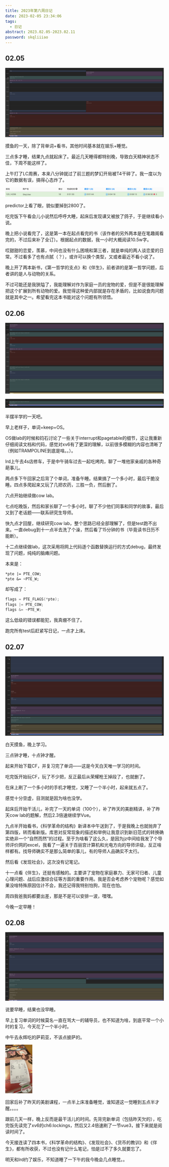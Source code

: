 ```yaml
---
title: 2023年第六周日记
date: 2023-02-05 23:34:06
tags:
  - 日记
abstract: 2023.02.05-2023.02.11
password: skqliiiao
---
```


## 02.05

![image-20230205233442610](https://raw.githubusercontent.com/SkqLiiiao/image/main/image-20230205233442610.png)

摸鱼的一天，除了背单词+看书，其他时间基本就在娱乐+睡觉。

三点多才睡，结果九点就起床了。最近几天睡得都特别晚，导致白天精神状态不佳，下周不能这样了。

上午打了LC周赛，本来八分钟就过了前三题的梦幻开局被T4干碎了。我一度以为它的数据有误，搞得心态炸了。

![image-20230205233611680](https://raw.githubusercontent.com/SkqLiiiao/image/main/image-20230205233611680.png)

predictor上看了眼，貌似要掉到2800了。

吃完饭下午看会儿小说然后呼呼大睡，起床后发现课又被放了鸽子，于是继续看小说。

晚上把小说看完了，这是第一本在起点看完的书（该作者的另外两本是在笔趣阁看完的，不过后来补了全订）。根据起点的数据，我一小时大概阅读10.5w字。

哎甜甜的恋爱，羡慕，中间也没有什么困境和第三者，就是单纯的两人谈恋爱的日常。不过看多了也有点腻（？），或许可以换个类型，又或者最近不看小说了。

晚上开了两本新书，《第一哲学的支点》和《伴生》，前者讲的是第一哲学问题，后者讲的是人与动物的关系。

不过可能还是我狭隘了，我能理解对作为家庭一员的宠物的爱，但是不是很能理解把这个扩展到所有动物的爱。我觉得这种爱内部就是存在矛盾的，比如说食肉问题就是其中之一。希望看完这本书能对这个问题有所领悟。

## 02.06

![image-20230207004902775](https://raw.githubusercontent.com/SkqLiiiao/image/main/image-20230207004902775.png)

![image-20230207004913920](https://raw.githubusercontent.com/SkqLiiiao/image/main/image-20230207004913920.png)

半摆半学的一天吧。

早上老样子，单词+keep+OS。

OS做lab的时候和钧石讨论了一些关于interrupt和pagetable的细节，这让我重新仔细阅读文档和代码，感觉对xv6有了更深的理解，以前很多模糊的内容也清晰了（例如TRAMPOLINE到底是啥。。）。

lrd上午去4s店修车，于是中午骑车过去一起吃烤肉，聊了一堆他家亲戚的各种奇葩事儿。

两点多下午回家之后背了个单词，准备午睡。结果搞了一个多小时，最后干脆没睡。四点多爬起来又玩了几把农药，三胜一负，然后删了。

六点开始继续做cow lab。

七点吃晚饭，然后和家长聊了一个多小时。聊了不少他们同事和同学的故事，最后又到了老话题——联系研究生导师。

快九点才回屋，继续研究cow lab，整个思路已经全部理解了，但是test跑不出来。一直debug到十一点半去洗了个澡，然后看了15分钟的书（毕竟读书日历不能断）。

十二点继续做lab，这次采用将网上代码逐个函数替换运行的方式debug，最终发现了问题，纯纯的脑瘫问题。

本来是：

```
*pte |= PTE_COW;
*pte &= ~PTE_W;
```

却写成了：

```c
flags = PTE_FLAGS(*pte);
flags |= PTE_COW;
flags &= ~PTE_W;
```

这么低级的错误都能犯，我真绷不住了。

跑完所有test后赶紧写日记，一点才上床。

## 02.07

![image-20230207233022833](https://raw.githubusercontent.com/SkqLiiiao/image/main/image-20230207233022833.png)

白天摸鱼，晚上学习。

三点钟才睡，十点钟才醒。

起来开始下载CF，并复习完了单词——这是今天白天唯一学习的时间。

吃完饭开始玩CF，玩了不少把，反正最后从荣耀枪王掉段了，也就删了。

在床上刷了一个多小时的手机才睡觉，又睡了一个半小时，起来就五点了。

感觉十分空虚，目测就是因为啥也没学。

起床后开始干活儿，补完了一天的单词（100个），补了昨天的美剧精讲，补了昨天cow lab的题解，然后2.3倍速继续学Vue。

九点半开始看书，《科学革命的结构》新译本中午送到了，于是我晚上也就抛弃了第四版，转而看新版。库恩对反常现象的描述和举例让我意识到新旧范式的转换确实绝非一个“自然而然”的过程。至于为啥看了这么久，是因为jz中间给我发了个导师评价网的excel，我看了一遍关于百丽宫计算机和光电方向的导师评级，反正啥样都有。找导师确实不是那么简单的事儿，有的导师人品确实不太行。

然后看《发现社会》，这次没有记笔记。

十一点看《伴生》，还挺有感触的。主要讲了宠物在家庭暴力、无家可归者、儿童心理问题、战后应激综合征等方面的重要作用。我是否会考虑养个宠物呢？感觉如果没啥特殊原因估计不会，我还记得我特别怕狗，现在也怕。

周四我爸我妈都要出差，那是不是可以安排一波，嘿嘿。

今晚一定早睡！

## 02.08

![image-20230208234929526](https://raw.githubusercontent.com/SkqLiiiao/image/main/image-20230208234929526.png)

说要早睡，结果也没早睡。

早上复习单词的时候莫名一直在骂大一的辅导员，也不知道为啥，到底平常一个小时的复习，今天花了一个半小时。

中午去永辉吃的萨莉亚，不该点披萨的。

<img src="https://raw.githubusercontent.com/SkqLiiiao/image/main/image-20230208235047930.png" alt="image-20230208235047930" style="zoom:15%;" />

回家后补了昨天的美剧课程，一点半上床准备睡觉，谁知道这一觉睡到五点半才醒。。。。

跟前几天一样，晚上反而是最干活儿的时间。先背完新单词（包括昨天欠的），吃完饭先读完了xv6的ch6:lockings，然后又2.4倍速刷了一节vue3，接下来就是阅读时间了。

今天接连读了四本书，《科学革命的结构》、《发现社会》、《货币的教训》和《伴生》，都有所收获，不过也没有记什么笔记，怕是过不了多久就要忘了。

明天和lrd约了娱乐，不知道睡了一下午的我今晚会几点睡觉。。
